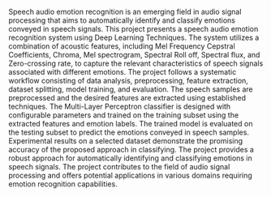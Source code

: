 Speech audio emotion recognition is an emerging field in audio signal processing that aims to automatically identify and classify emotions conveyed in speech signals. This project presents a speech audio emotion recognition system using Deep Learning Techniques. The system utilizes a combination of acoustic features, including Mel Frequency Cepstral Coefficients, Chroma, Mel spectrogram, Spectral Roll off, Spectral flux, and Zero-crossing rate, to capture the relevant characteristics of speech signals associated with different emotions.
The project follows a systematic workflow consisting of data analysis, preprocessing, feature extraction, dataset splitting, model training, and evaluation. The speech samples are preprocessed and the desired features are extracted using established techniques. The Multi-Layer Perceptron classifier is designed with configurable parameters and trained on the training subset using the extracted features and emotion labels. The trained model is evaluated on the testing subset to predict the emotions conveyed in speech samples. Experimental results on a selected dataset demonstrate the promising accuracy of the proposed approach in classifying. The project provides a robust approach for automatically identifying and classifying emotions in speech signals. The project contributes to the field of audio signal processing and offers potential applications in various domains requiring emotion recognition capabilities.
